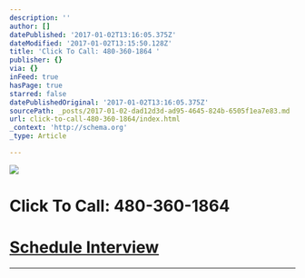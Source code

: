 ```yaml
---
description: ''
author: []
datePublished: '2017-01-02T13:16:05.375Z'
dateModified: '2017-01-02T13:15:50.128Z'
title: 'Click To Call: 480-360-1864 '
publisher: {}
via: {}
inFeed: true
hasPage: true
starred: false
datePublishedOriginal: '2017-01-02T13:16:05.375Z'
sourcePath: _posts/2017-01-02-dad12d3d-ad95-4645-824b-6505f1ea7e83.md
url: click-to-call-480-360-1864/index.html
_context: 'http://schema.org'
_type: Article

---
```

![](https://the-grid-user-content.s3-us-west-2.amazonaws.com/c3c2919e-0383-4cff-841e-a2ee72be625e.jpg)

# Click To Call: 480-360-1864 

# [Schedule Interview][0]

---



[0]: https://calendly.com/surewaytolive/15min/01-02-2017?back=1
